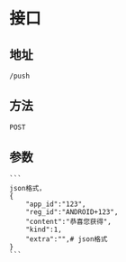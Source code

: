 # 接口

## 地址

	/push

## 方法

	POST

## 参数

	```
	json格式，
	{
		"app_id":"123",
		"reg_id":"ANDROID+123",
		"content":"恭喜您获得",
		"kind":1,
		"extra":"",# json格式
	}
	```
